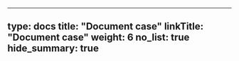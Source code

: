 
---
type: docs
title: "Document case"
linkTitle: "Document case"
weight: 6
no_list: true
hide_summary: true
---